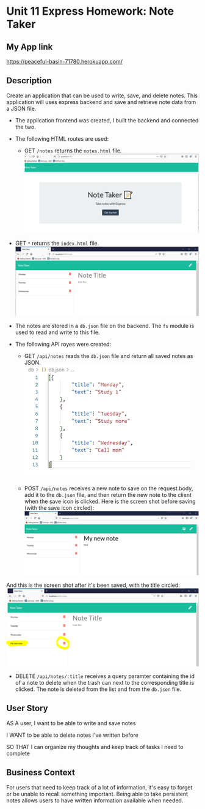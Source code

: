 # Unit 11 Express Homework: Note Taker

## My App link 
https://peaceful-basin-71780.herokuapp.com/

## Description

Create an application that can be used to write, save, and delete notes. This application will uses express backend and save and retrieve note data from a JSON file.

- The application frontend was created, I built the backend and connected the two.

- The following HTML routes are used:

  - GET `/notes` returns the `notes.html` file. ![Screen Shot of /notes path.](public/assets/img/first.PNG)

* GET `*` returns the `index.html` file. ![Screen Shot of home page.](/public/assets/img/second.PNG)

- The notes are stored in a `db.json` file on the backend. The `fs` module is used to read and write to this file.

* The following API royes were created:

  - GET `/api/notes` reads the `db.json` file and return all saved notes as JSON. ![Screen shot of /api/notes (get)](/public/assets/img/third.PNG)

  - POST `/api/notes` receives a new note to save on the request.body, add it to the `db.json` file, and then return the new note to the client when the save icon is clicked. Here is the screen shot before saving (with the save icon circled): ![Screen shot before saving](/public/assets/img/fourth.PNG)

And this is the screen shot after it's been saved, with the title circled: ![Screen shot after saving](/public/assets/img/fifth.PNG)

- DELETE `/api/notes/:title` receives a query paramter containing the id of a note to delete when the trash can next to the corresponding title is clicked. The note is deleted from the list and from the `db.json` file.

## User Story

AS A user, I want to be able to write and save notes

I WANT to be able to delete notes I've written before

SO THAT I can organize my thoughts and keep track of tasks I need to complete

## Business Context

For users that need to keep track of a lot of information, it's easy to forget or be unable to recall something important. Being able to take persistent notes allows users to have written information available when needed.